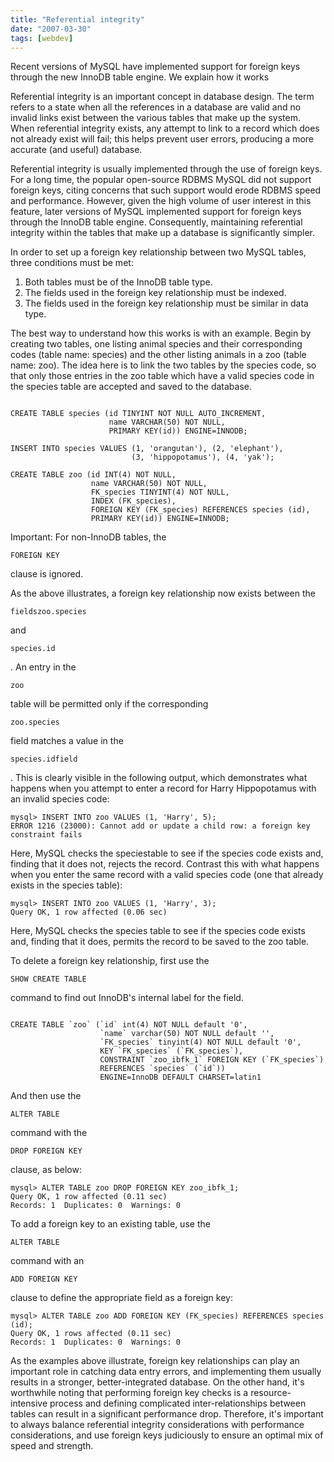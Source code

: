 ```yaml
---
title: "Referential integrity"
date: "2007-03-30"
tags: [webdev]
---
```


Recent versions of MySQL have implemented support for foreign keys through the new InnoDB table engine. We explain how it works

Referential integrity is an important concept in database design. The term refers to a state when all the references in a database are valid and no invalid links exist between the various tables that make up the system. When referential integrity exists, any attempt to link to a record which does not already exist will fail; this helps prevent user errors, producing a more accurate (and useful) database.

Referential integrity is usually implemented through the use of foreign keys. For a long time, the popular open-source RDBMS MySQL did not support foreign keys, citing concerns that such support would erode RDBMS speed and performance. However, given the high volume of user interest in this feature, later versions of MySQL implemented support for foreign keys through the InnoDB table engine. Consequently, maintaining referential integrity within the tables that make up a database is significantly simpler.

In order to set up a foreign key relationship between two MySQL tables, three conditions must be met:

1. Both tables must be of the InnoDB table type.
2. The fields used in the foreign key relationship must be indexed.
3. The fields used in the foreign key relationship must be similar in data type.

The best way to understand how this works is with an example. Begin by creating two tables, one listing animal species and their corresponding codes (table name: species) and the other listing animals in a zoo (table name: zoo). The idea here is to link the two tables by the species code, so that only those entries in the zoo table which have a valid species code in the species table are accepted and saved to the database.

```

CREATE TABLE species (id TINYINT NOT NULL AUTO_INCREMENT,
                      name VARCHAR(50) NOT NULL,
                      PRIMARY KEY(id)) ENGINE=INNODB;

INSERT INTO species VALUES (1, 'orangutan'), (2, 'elephant'),
                           (3, 'hippopotamus'), (4, 'yak');

CREATE TABLE zoo (id INT(4) NOT NULL,
                  name VARCHAR(50) NOT NULL,
                  FK_species TINYINT(4) NOT NULL,
                  INDEX (FK_species),
                  FOREIGN KEY (FK_species) REFERENCES species (id),
                  PRIMARY KEY(id)) ENGINE=INNODB;
```

Important: For non-InnoDB tables, the

```
FOREIGN KEY
```

clause is ignored.

As the above illustrates, a foreign key relationship now exists between the

```
fieldszoo.species
```

and

```
species.id
```

. An entry in the

```
zoo
```

table will be permitted only if the corresponding

```
zoo.species
```

field matches a value in the

```
species.idfield
```

. This is clearly visible in the following output, which demonstrates what happens when you attempt to enter a record for Harry Hippopotamus with an invalid species code:

```
mysql> INSERT INTO zoo VALUES (1, 'Harry', 5);
ERROR 1216 (23000): Cannot add or update a child row: a foreign key
constraint fails
```

Here, MySQL checks the speciestable to see if the species code exists and, finding that it does not, rejects the record. Contrast this with what happens when you enter the same record with a valid species code (one that already exists in the species table):

```
mysql> INSERT INTO zoo VALUES (1, 'Harry', 3);
Query OK, 1 row affected (0.06 sec)
```

Here, MySQL checks the species table to see if the species code exists and, finding that it does, permits the record to be saved to the zoo table.

To delete a foreign key relationship, first use the

```
SHOW CREATE TABLE
```

command to find out InnoDB's internal label for the field.

```

CREATE TABLE `zoo` (`id` int(4) NOT NULL default '0',
                    `name` varchar(50) NOT NULL default '',
                    `FK_species` tinyint(4) NOT NULL default '0',
                    KEY `FK_species` (`FK_species`),
                    CONSTRAINT `zoo_ibfk_1` FOREIGN KEY (`FK_species`)
                    REFERENCES `species` (`id`))
                    ENGINE=InnoDB DEFAULT CHARSET=latin1
```

And then use the

```
ALTER TABLE
```

command with the

```
DROP FOREIGN KEY
```

clause, as below:

```
mysql> ALTER TABLE zoo DROP FOREIGN KEY zoo_ibfk_1;
Query OK, 1 row affected (0.11 sec)
Records: 1  Duplicates: 0  Warnings: 0
```

To add a foreign key to an existing table, use the

```
ALTER TABLE
```

command with an

```
ADD FOREIGN KEY
```

clause to define the appropriate field as a foreign key:

```
mysql> ALTER TABLE zoo ADD FOREIGN KEY (FK_species) REFERENCES species (id);
Query OK, 1 rows affected (0.11 sec)
Records: 1  Duplicates: 0  Warnings: 0
```

As the examples above illustrate, foreign key relationships can play an important role in catching data entry errors, and implementing them usually results in a stronger, better-integrated database. On the other hand, it's worthwhile noting that performing foreign key checks is a resource-intensive process and defining complicated inter-relationships between tables can result in a significant performance drop. Therefore, it's important to always balance referential integrity considerations with performance considerations, and use foreign keys judiciously to ensure an optimal mix of speed and strength.
